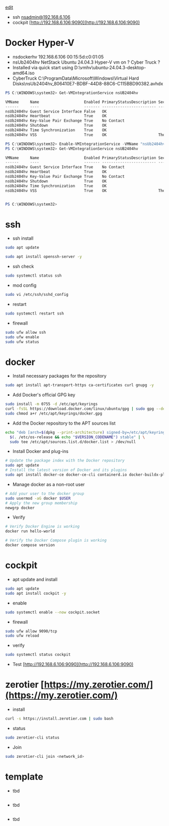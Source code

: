 [edit]()

- ssh nsadmin@192.168.6.106
- cockpit [http://192.168.6.106:9090](http://192.168.6.106:9090)

# Docker Hyper-V
- nsdockerhv	192.168.6.106	00:15:5d:c0:01:05
- nsUb2404hv NetStack Ubuntu 24.04.3 Hyper-V vm on ? Cyber Truck ?
- Installed via quick start using D:\vmhv\ubuntu-24.04.3-desktop-amd64.iso
- CyberTruck C:\ProgramData\Microsoft\Windows\Virtual Hard Disks\nsUb2404hv_806410E7-BDBF-44D8-88C6-C115BBD90382.avhdx

```powershell
PS C:\WINDOWS\system32> Get-VMIntegrationService nsUB2404hv

VMName     Name                    Enabled PrimaryStatusDescription SecondaryStatusDescription
------     ----                    ------- ------------------------ --------------------------
nsUb2404hv Guest Service Interface False   OK
nsUb2404hv Heartbeat               True    OK
nsUb2404hv Key-Value Pair Exchange True    No Contact
nsUb2404hv Shutdown                True    OK
nsUb2404hv Time Synchronization    True    OK
nsUb2404hv VSS                     True    OK                       The protocol version of the component installed in the virtual machine does not match the version expected by t...

PS C:\WINDOWS\system32> Enable-VMIntegrationService -VMName "nsUb2404hv" -Name "Guest Service Interface"
PS C:\WINDOWS\system32> Get-VMIntegrationService nsUB2404hv

VMName     Name                    Enabled PrimaryStatusDescription SecondaryStatusDescription
------     ----                    ------- ------------------------ --------------------------
nsUb2404hv Guest Service Interface True    No Contact
nsUb2404hv Heartbeat               True    OK
nsUb2404hv Key-Value Pair Exchange True    No Contact
nsUb2404hv Shutdown                True    OK
nsUb2404hv Time Synchronization    True    OK
nsUb2404hv VSS                     True    OK                       The protocol version of the component installed in the virtual machine does not match the version expected by t...


PS C:\WINDOWS\system32>
```

# ssh
- ssh install
```bash
sudo apt update
```
```bash
sudo apt install openssh-server -y
```
- ssh check
```bash
sudo systemctl status ssh
```
- mod config
```bash
sudo vi /etc/ssh/sshd_config
```
- restart
```bash
sudo systemctl restart ssh
```
- firewall
```bash
sudo ufw allow ssh
sudo ufw enable
sudo ufw status
```

# docker
-  Install necessary packages for the repository
```bash
sudo apt install apt-transport-https ca-certificates curl gnupg -y
```
- Add Docker's official GPG key
```bash
sudo install -m 0755 -d /etc/apt/keyrings
curl -fsSL https://download.docker.com/linux/ubuntu/gpg | sudo gpg --dearmor -o /etc/apt/keyrings/docker.gpg
sudo chmod a+r /etc/apt/keyrings/docker.gpg
```
- Add the Docker repository to the APT sources list
```bash
echo "deb [arch=$(dpkg --print-architecture) signed-by=/etc/apt/keyrings/docker.gpg] https://download.docker.com/linux/ubuntu \
  $(. /etc/os-release && echo "$VERSION_CODENAME") stable" | \
  sudo tee /etc/apt/sources.list.d/docker.list > /dev/null
```
- Install Docker and plug-ins
```bash
# Update the package index with the Docker repository
sudo apt update
# Install the latest version of Docker and its plugins
sudo apt install docker-ce docker-ce-cli containerd.io docker-buildx-plugin docker-compose-plugin -y
```
- Manage docker as a non-root user
```bash
# Add your user to the docker group
sudo usermod -aG docker $USER
# Apply the new group membership
newgrp docker
```
- Verify
```bash
# Verify Docker Engine is working
docker run hello-world

# Verify the Docker Compose plugin is working
docker compose version
```

# cockpit
- apt update and install
```bash
sudo apt update
sudo apt install cockpit -y
```
- enable
```bash
sudo systemctl enable --now cockpit.socket
```
- firewall
```bash
sudo ufw allow 9090/tcp
sudo ufw reload
```
- verify
```bash
sudo systemctl status cockpit
```
- Test [http://192.168.6.106:9090](http://192.168.6.106:9090)

# zerotier [https://my.zerotier.com/](https://my.zerotier.com/)
- install
```bash
curl -s https://install.zerotier.com | sudo bash
```
- status
```bash
sudo zerotier-cli status
```
- Join
```bash
sudo zerotier-cli join <network_id>
```

# template
- tbd
```bash
```
- tbd
```bash
```
- tbd
```bash
```

